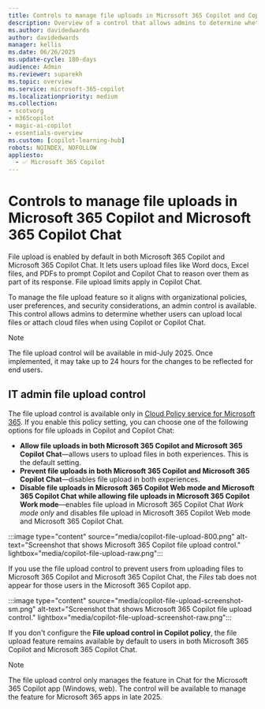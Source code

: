 ```yaml
---
title: Controls to manage file uploads in Microsoft 365 Copilot and Copilot Chat
description: Overview of a control that allows admins to determine whether users can upload local files or attach cloud files when using Copilot or Copilot Chat. 
ms.author: davidedwards
author: davidedwards
manager: kellis
ms.date: 06/26/2025
ms.update-cycle: 180-days
audience: Admin
ms.reviewer: suparekh
ms.topic: overview
ms.service: microsoft-365-copilot
ms.localizationpriority: medium
ms.collection: 
- scotvorg
- m365copilot
- magic-ai-copilot
- essentials-overview
ms.custom: [copilot-learning-hub]
robots: NOINDEX, NOFOLLOW
appliesto:
  - ✅ Microsoft 365 Copilot
---
```


# Controls to manage file uploads in Microsoft 365 Copilot and Microsoft 365 Copilot Chat

File upload is enabled by default in both Microsoft 365 Copilot and Microsoft 365 Copilot Chat. It lets users upload files like Word docs, Excel files, and PDFs to prompt Copilot and Copilot Chat to reason over them as part of its response. File upload limits apply in Copilot Chat.

To manage the file upload feature so it aligns with organizational policies, user preferences, and security considerations, an admin control is available. This control allows admins to determine whether users can upload local files or attach cloud files when using Copilot or Copilot Chat.

> [!NOTE]
> The file upload control will be available in mid-July 2025. Once implemented, it may take up to 24 hours for the changes to be reflected for end users.

## IT admin file upload control

The file upload control is available only in [Cloud Policy service for Microsoft 365](/microsoft-365-apps/admin-center/overview-cloud-policy). If you enable this policy setting, you can choose one of the following options for file uploads in Copilot and Copilot Chat:  
- **Allow file uploads in both Microsoft 365 Copilot and Microsoft 365 Copilot Chat**—allows users to upload files in both experiences. This is the default setting.
- **Prevent file uploads in both Microsoft 365 Copilot and Microsoft 365 Copilot Chat**—disables file upload in both experiences.
- **Disable file uploads in Microsoft 365 Copilot Web mode and Microsoft 365 Copilot Chat while allowing file uploads in Microsoft 365 Copilot Work mode**—enables file upload in Microsoft 365 Copilot Chat *Work mode only* and disables file upload in Microsoft 365 Copilot Web mode and Microsoft 365 Copilot Chat.
 
:::image type="content" source="media/copilot-file-upload-800.png" alt-text="Screenshot that shows Microsoft 365 Copilot file upload control." lightbox="media/copilot-file-upload-raw.png":::
 
If you use the file upload control to prevent users from uploading files to Microsoft 365 Copilot and Microsoft 365 Copilot Chat, the *Files* tab does not appear for those users in the Microsoft 365 Copilot app.

:::image type="content" source="media/copilot-file-upload-screenshot-sm.png" alt-text="Screenshot that shows Microsoft 365 Copilot file upload control." lightbox="media/copilot-file-upload-screenshot-raw.png":::

If you don't configure the **File upload control in Copilot policy**, the file upload feature remains available by default to users in both Microsoft 365 Copilot and Microsoft 365 Copilot Chat.  

> [!NOTE]
> The file upload control only manages the feature in Chat for the Microsoft 365 Copilot app (Windows, web). The control will be available to manage the feature for Microsoft 365 apps in late 2025. 